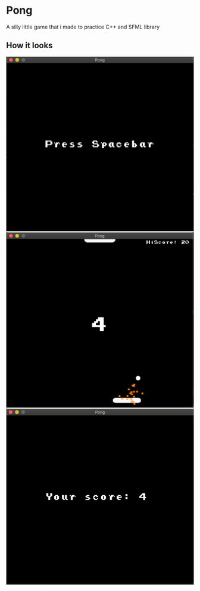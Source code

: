 # Pong
A silly little game that i made to practice C++ and SFML library
## How it looks <br/>
<img src="./screens/screen_start.jpg" alt="start"><br/>
<img src="./screens/screen_game.jpg" alt="in game"><br/>
<img src="./screens/screen_game-over.jpg" alt="start"><br/>
